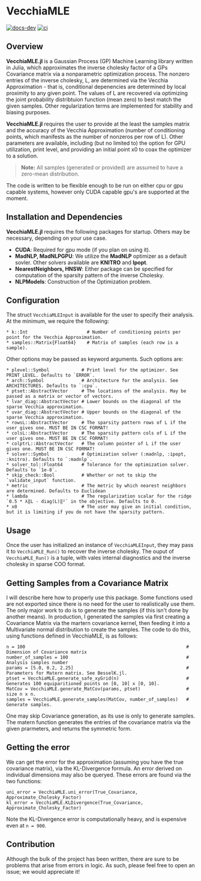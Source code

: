 # VecchiaMLE

[![docs-dev][docs-dev-img]][docs-dev-url] [![ci][ci-img]][ci-url]

[docs-dev-img]: https://img.shields.io/badge/docs-dev-purple.svg
[docs-dev-url]: https://exanauts.github.io/VecchiaMLE.jl/dev
[ci-img]: https://github.com/exanauts/VecchiaMLE.jl/actions/workflows/CI.yml/badge.svg
[ci-url]: https://github.com/exanauts/VecchiaMLE.jl/actions/workflows/CI.yml

## Overview

**VecchiaMLE.jl** is a Gaussian Process (GP) Machine Learning library written in Julia, which approximates the inverse cholesky factor of a GPs Covariance 
matrix via a nonparametric optimization process. The nonzero entries of the inverse cholesky, L, are determined via the Vecchia Approximation - that is, 
conditional depenencies are determined by local proximity to any given point. The values of L are recovered via optimizing the joint probability distribtuion 
function (mean zero) to best match the given samples. Other regularization terms are implemented for stability and biasing purposes.

**VecchiaMLE.jl** requires the user to provide at the least the samples matrix and the accuracy of the Vecchia Approximation (number of conditioning points, which manifests as the number of nonzeros per row of L). Other parameters are available, including (but no limited to) the option for GPU utilization, print level, and providing an initial point x0 to coax the optimizer to a solution.   

> **Note:** All samples (generated or provided) are assumed to have a zero-mean distribution.

The code is written to be flexible enough to be run on either cpu or gpu capable systems, however only CUDA capable gpu's are supported at the moment.

## Installation and Dependencies

**VecchiaMLE.jl** requires the following packages for startup. Others may be necessary, depending on your use case. 

- **CUDA**: Required for gpu mode (if you plan on using it).
- **MadNLP, MadNLPGPU**: We utilize the **MadNLP** optimizer as a default sovler. Other solvers available are **KNITRO** and **Ipopt**.
- **NearestNeighbors, HNSW**: Either package can be specified for computation of the sparsity pattern of the inverse Cholesky.
- **NLPModels**: Construction of the Optimization problem.

## Configuration
The struct `VecchiaMLEInput` is available for the user to specify their analysis. At the minimum, we require the following:

```
* k::Int                      # Number of conditioning points per point for the Vecchia Approximation.
* samples::Matrix{Float64}    # Matrix of samples (each row is a sample).
```
Other options may be passed as keyword arguments. Such options are:

```
* plevel::Symbol            # Print level for the optimizer. See PRINT_LEVEL. Defaults to `ERROR`.
* arch::Symbol              # Architecture for the analysis. See ARCHITECTURES. Defaults to `:cpu`.
* ptset::AbstractVector     # The locations of the analysis. May be passed as a matrix or vector of vectors.
* lvar_diag::AbstractVector # Lower bounds on the diagonal of the sparse Vecchia approximation.
* uvar_diag::AbstractVector # Upper bounds on the diagonal of the sparse Vecchia approximation.
* rowsL::AbstractVector     # The sparsity pattern rows of L if the user gives one. MUST BE IN CSC FORMAT! 
* colsL::AbstractVector     # The sparsity pattern cols of L if the user gives one. MUST BE IN CSC FORMAT!
* colptrL::AbstractVector   # The column pointer of L if the user gives one. MUST BE IN CSC FORMAT!
* solver::Symbol            # Optimization solver (:madnlp, :ipopt, :knitro). Defaults to `:madnlp`.
* solver_tol::Float64       # Tolerance for the optimization solver. Defaults to `1e-8`.
* skip_check::Bool          # Whether or not to skip the `validate_input` function.
* metric                    # The metric by which nearest neighbors are determined. Defaults to Euclidean
* lambda                    # The regularization scalar for the ridge `0.5 * λ‖L - diag(L)‖²` in the objective. Defaults to 0.
* x0                        # The user may give an initial condition, but it is limiting if you do not have the sparsity pattern. 
```

## Usage
Once the user has initialized an instance of `VecchiaMLEInput`, they may pass it to `VecchiaMLE_Run()` to recover the inverse cholesky. The ouput of `VecchiaMLE_Run()` is a tuple, with vales internal diagnostics and the inverse cholesky in sparse COO format.  

## Getting Samples from a Covariance Matrix
I will describe here how to properly use this package. Some functions used are not exported since there is no need for the user to realistically use them. The only major work to do is to generate the samples (if this isn't done by another means). In production, I generated the samples via first creating a Covariance Matrix via the martern covariance kernel, then feeding it into a Multivariate normal distribution to create the samples. The code to do this, using functions defined in VecchiaMLE, is as follows:

```
n = 100                                                            # Dimension of Covariance matrix
number_of_samples = 100                                            # Analysis samples number
params = [5.0, 0.2, 2.25]                                          # Parameters for Matern matrix. See BesselK.jl. 
ptset = VecchiaMLE.generate_safe_xyGrid(n)                         # Generates 100 equiparitioned points on [0, 10] x [0, 10].
MatCov = VecchiaMLE.generate_MatCov(params, ptset)                 # size n x n. 
samples = VecchiaMLE.generate_samples(MatCov, number_of_samples)   # Generate samples. 
```

One may skip Covariance generation, as its use is only to generate samples. The matern function generates the entries of the covariance matrix via the given prarmeters, and returns the symmetric form.

## Getting the error

We can get the error for the approximation (assuming you have the true covariance matrix), via the KL-Divergence formula. An error derived on individual dimensions may also be queryed. These errors are found via the two functions:

```
uni_error = VecchiaMLE.uni_error(True_Covariance, Approximate_Cholesky_Factor)
kl_error = VecchiaMLE.KLDivergence(True_Covariance, Approximate_Cholesky_Factor)
```
Note the KL-Divergence error is computationally heavy, and is expensive even at `n = 900`. 

## Contribution
Although the bulk of the project has been written, there are sure to be problems that arise from errors in logic. As such, please feel free to open an issue;
we would appreciate it!
